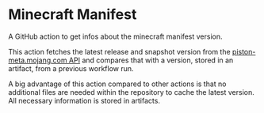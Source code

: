 # Minecraft Manifest
A GitHub action to get infos about the minecraft manifest version.

This action fetches the latest release and snapshot version from the [piston-meta.mojang.com API](https://piston-meta.mojang.com/mc/game/version_manifest_v2.json) and compares that with a version, stored in an artifact, from a previous workflow run.

A big advantage of this action compared to other actions is that no additional files are needed within the repository to cache the latest version. All necessary information is stored in artifacts.
